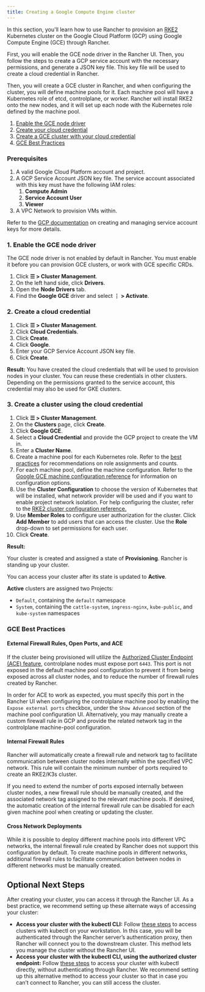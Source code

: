 ```yaml
---
title: Creating a Google Compute Engine cluster
---
```


<head>
  <link rel="canonical" href="https://ranchermanager.docs.rancher.com/how-to-guides/new-user-guides/launch-kubernetes-with-rancher/use-new-nodes-in-an-infra-provider/create-a-google-gce-cluster"/>
</head>


In this section, you'll learn how to use Rancher to provision an [RKE2](https://docs.rke2.io/) Kubernetes cluster on the Google Cloud Platform (GCP) using Google Compute Engine (GCE) through Rancher.


First, you will enable the GCE node driver in the Rancher UI. Then, you follow the steps to create a GCP service account with the necessary permissions, and generate a JSON key file. This key file will be used to create a cloud credential in Rancher. 


Then, you will create a GCE cluster in Rancher, and when configuring the cluster, you will define machine pools for it. Each machine pool will have a Kubernetes role of etcd, controlplane, or worker. Rancher will install RKE2 onto the new nodes, and it will set up each node with the Kubernetes role defined by the machine pool.


1. [Enable the GCE node driver](#1-enable-the-gce-node-driver)
1. [Create your cloud credential](#2-create-a-cloud-credential)
1. [Create a GCE cluster with your cloud credential](#3-create-a-cluster-using-the-cloud-credential)
1. [GCE Best Practices](#gce-best-practices)

### Prerequisites

1.   A valid Google Cloud Platform account and project.
1.   A GCP Service Account JSON key file. The service account associated with this key must have the following IAM roles:
      1. **Compute Admin**
      1. **Service Account User**
      1. **Viewer**
1. A VPC Network to provision VMs within. 

Refer to the [GCP documentation](https://cloud.google.com/iam/docs/service-account-overview) on creating and managing service account keys for more details.


### 1. Enable the GCE node driver

The GCE node driver is not enabled by default in Rancher. You must enable it before you can provision GCE clusters, or work with GCE specific CRDs.

1.  Click **☰ > Cluster Management**.
1.  On the left hand side, click **Drivers**.
1.  Open the **Node Drivers** tab.
1.  Find the **Google GCE** driver and select **⋮ > Activate**.


### 2. Create a cloud credential

1. Click **☰ > Cluster Management**.
1. Click **Cloud Credentials**.
1. Click **Create**.
1. Click **Google**.
1. Enter your GCP Service Account JSON key file.
1. Click **Create**.

**Result:** You have created the cloud credentials that will be used to provision nodes in your cluster. You can reuse these credentials in other clusters. Depending on the permissions granted to the service account, this credential may also be used for GKE clusters.


### 3. Create a cluster using the cloud credential

1. Click **☰ > Cluster Management**.
1. On the **Clusters** page, click **Create**.
1. Click **Google GCE**.
1. Select a **Cloud Credential** and provide the GCP project to create the VM in.
1. Enter a **Cluster Name**.
1. Create a machine pool for each Kubernetes role. Refer to the [best practices](use-new-nodes-in-an-infra-provider.md#node-roles) for recommendations on role assignments and counts.
  1. For each machine pool, define the machine configuration. Refer to the [Google GCE machine configuration reference](../../../../reference-guides/cluster-configuration/downstream-cluster-configuration/machine-configuration/google-gce.md) for information on configuration options.
1. Use the **Cluster Configuration** to choose the version of Kubernetes that will be installed, what network provider will be used and if you want to enable project network isolation. For help configuring the cluster, refer to the [RKE2 cluster configuration reference.](../../../../reference-guides/cluster-configuration/rancher-server-configuration/rke2-cluster-configuration.md)
1. Use **Member Roles** to configure user authorization for the cluster. Click **Add Member** to add users that can access the cluster. Use the **Role** drop-down to set permissions for each user.
1. Click **Create**.


**Result:**

Your cluster is created and assigned a state of **Provisioning**. Rancher is standing up your cluster.

You can access your cluster after its state is updated to **Active**.

**Active** clusters are assigned two Projects:

- `Default`, containing the `default` namespace
- `System`, containing the `cattle-system`, `ingress-nginx`, `kube-public`, and `kube-system` namespaces

### GCE Best Practices

#### External Firewall Rules, Open Ports, and ACE

If the cluster being provisioned will utilize the [Authorized Cluster Endpoint (ACE) feature](../../../new-user-guides/manage-clusters/access-clusters/use-kubectl-and-kubeconfig.md#authenticating-directly-with-a-downstream-cluster), controlplane nodes must expose port `6443`. This port is not exposed in the default machine pool configuration to prevent it from being exposed across all cluster nodes, and to reduce the number of firewall rules created by Rancher. 

In order for ACE to work as expected, you must specify this port in the Rancher UI when configuring the controlplane machine pool by enabling the `Expose external ports` checkbox, under the `Show Advanced` section of the machine pool configuration UI. Alternatively, you may manually create a custom firewall rule in GCP and provide the related network tag in the controlplane machine-pool configuration.

#### Internal Firewall Rules

Rancher will automatically create a firewall rule and network tag to facilitate communication between cluster nodes internally within the specified VPC network. This rule will contain the minimum number of ports required to create an RKE2/K3s cluster. 

If you need to extend the number of ports exposed internally between cluster nodes, a new firewall rule should be manually created, and the associated network tag assigned to the relevant machine pools. If desired, the automatic creation of the internal firewall rule can be disabled for each given machine pool when creating or updating the cluster. 

#### Cross Network Deployments

While it is possible to deploy different machine pools into different VPC networks, the internal firewall rule created by Rancher does not support this configuration by default. To create machine pools in different networks, additional firewall rules to facilitate communication between nodes in different networks must be manually created.


## Optional Next Steps

After creating your cluster, you can access it through the Rancher UI. As a best practice, we recommend setting up these alternate ways of accessing your cluster:

- **Access your cluster with the kubectl CLI:** Follow [these steps](../../../new-user-guides/manage-clusters/access-clusters/use-kubectl-and-kubeconfig.md#accessing-clusters-with-kubectl-from-your-workstation) to access clusters with kubectl on your workstation. In this case, you will be authenticated through the Rancher server’s authentication proxy, then Rancher will connect you to the downstream cluster. This method lets you manage the cluster without the Rancher UI.
- **Access your cluster with the kubectl CLI, using the authorized cluster endpoint:** Follow [these steps](../../../new-user-guides/manage-clusters/access-clusters/use-kubectl-and-kubeconfig.md#authenticating-directly-with-a-downstream-cluster) to access your cluster with kubectl directly, without authenticating through Rancher. We recommend setting up this alternative method to access your cluster so that in case you can’t connect to Rancher, you can still access the cluster.
